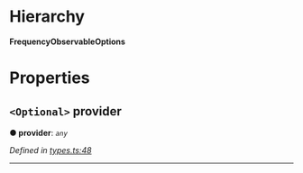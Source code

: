 

# Hierarchy

**FrequencyObservableOptions**

# Properties

<a id="provider"></a>

## `<Optional>` provider

**● provider**: *`any`*

*Defined in [types.ts:48](https://github.com/paritytech/js-libs/blob/6116e90/packages/light.js/src/types.ts#L48)*

___

